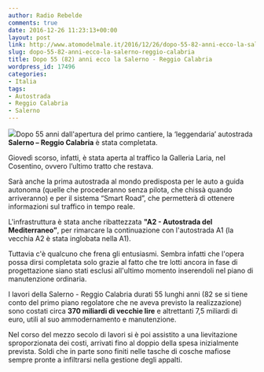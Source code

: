 ```yaml
---
author: Radio Rebelde
comments: true
date: 2016-12-26 11:23:13+00:00
layout: post
link: http://www.atomodelmale.it/2016/12/26/dopo-55-82-anni-ecco-la-salerno-reggio-calabria/
slug: dopo-55-82-anni-ecco-la-salerno-reggio-calabria
title: Dopo 55 (82) anni ecco la Salerno - Reggio Calabria
wordpress_id: 17496
categories:
- Italia
tags:
- Autostrada
- Reggio Calabria
- Salerno
---
```


![](http://www.atomodelmale.it/wp-content/uploads/2016/12/a3-1-300x183.jpg)Dopo 55 anni dall'apertura del primo cantiere, la ‘leggendaria’ autostrada **Salerno – Reggio Calabria** è stata completata.

Giovedì scorso, infatti, è stata aperta al traffico la Galleria Laria, nel Cosentino, ovvero l’ultimo tratto che restava.

Sarà anche la prima autostrada al mondo predisposta per le auto a guida autonoma (quelle che procederanno senza pilota, che chissà quando arriveranno) e per il sistema “Smart Road”, che permetterà di ottenere informazioni sul traffico in tempo reale.

L'infrastruttura è stata anche ribattezzata **"A2 - Autostrada del Mediterraneo”**, per rimarcare la continuazione con l'autostrada A1 (la vecchia A2 è stata inglobata nella A1).

Tuttavia c'è qualcuno che frena gli entusiasmi. Sembra infatti che l'opera possa dirsi completata solo grazie al fatto che tre lotti ancora in fase di progettazione siano stati esclusi all'ultimo momento inserendoli nel piano di manutenzione ordinaria.



I lavori della Salerno - Reggio Calabria durati 55 lunghi anni (82 se si tiene conto del primo piano regolatore che ne aveva previsto la realizzazione) sono costati circa **370 miliardi di vecchie lire** e altrettanti 7,5 miliardi di euro, utili al suo ammodernamento e manutenzione.

Nel corso del mezzo secolo di lavori si è poi assistito a una lievitazione sproporzionata dei costi, arrivati fino al doppio della spesa inizialmente prevista. Soldi che in parte sono finiti nelle tasche di cosche mafiose sempre pronte a infiltrarsi nella gestione degli appalti.
